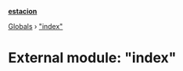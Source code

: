 **[estacion](../README.md)**

[Globals](../README.md) › [&quot;index&quot;](_index_.md)

# External module: "index"

